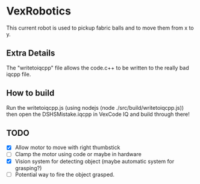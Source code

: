 # VexRobotics

This current robot is used to pickup fabric balls and to move them from x to y.

## Extra Details

The "writetoiqcpp" file allows the code.c++ to be written to the really bad iqcpp file.

## How to build

Run the writetoiqcpp.js (using nodejs (node ./src/build/writetoiqcpp.js)) then open the DSHSMistake.iqcpp in VexCode IQ and build through there!
## TODO

- [X] Allow motor to move with right thumbstick
- [ ] Clamp the motor using code or maybe in hardware
- [X] Vision system for detecting object (maybe automatic system for grasping?)
- [ ] Potential way to fire the object grasped.

